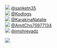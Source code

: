 
 ![](http://pbs.twimg.com/profile_images/1404806989595779082/WyyYZJQS_normal.jpg) [@sanketn35](https://twitter.com/sanketn35)<br>![](http://pbs.twimg.com/profile_images/1165193723082264576/QEBTkQa2_normal.jpg) [@Kodlogs](https://twitter.com/Kodlogs)<br>![](http://pbs.twimg.com/profile_images/1390590077907111936/lVjUctQC_normal.jpg) [@KarakinaNatalie](https://twitter.com/KarakinaNatalie)<br>![](http://pbs.twimg.com/profile_images/1158635143831019520/HKcJ-sy5_normal.jpg) [@AmitCho75977134](https://twitter.com/AmitCho75977134)<br>![](http://pbs.twimg.com/profile_images/1404410421264613381/CeeVvHPU_normal.jpg) [@imshreyadz](https://twitter.com/imshreyadz)<br> 

![](https://visitor-badge.laobi.icu/badge?page_id=ponder)
